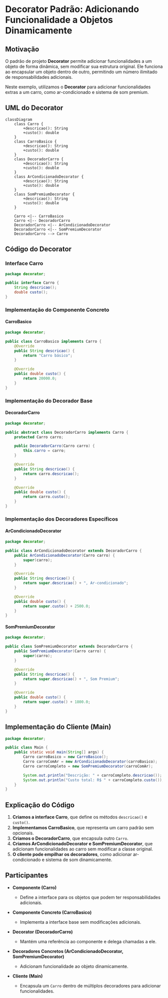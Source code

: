 # Decorator Padrão: Adicionando Funcionalidade a Objetos Dinamicamente

## Motivação
O padrão de projeto **Decorator** permite adicionar funcionalidades a um objeto de forma dinâmica, sem modificar sua estrutura original. Ele funciona ao encapsular um objeto dentro de outro, permitindo um número ilimitado de responsabilidades adicionais.

Neste exemplo, utilizamos o **Decorator** para adicionar funcionalidades extras a um carro, como ar-condicionado e sistema de som premium.


## UML do Decorator 

```mermaid
classDiagram
    class Carro {
        +descricao(): String
        +custo(): double
    }
    class CarroBasico {
        +descricao(): String
        +custo(): double
    }
    class DecoradorCarro {
        +descricao(): String
        +custo(): double
    }
    class ArCondicionadoDecorator {
        +descricao(): String
        +custo(): double
    }
    class SomPremiumDecorator {
        +descricao(): String
        +custo(): double
    }
    
    Carro <|-- CarroBasico
    Carro <|-- DecoradorCarro
    DecoradorCarro <|-- ArCondicionadoDecorator
    DecoradorCarro <|-- SomPremiumDecorator
    DecoradorCarro --> Carro
```


## Código do Decorator

### Interface Carro
```java
package decorator;

public interface Carro {
    String descricao();
    double custo();
}
```

### Implementação do Componente Concreto

#### CarroBasico
```java
package decorator;

public class CarroBasico implements Carro {
    @Override
    public String descricao() {
        return "Carro básico";
    }

    @Override
    public double custo() {
        return 20000.0;
    }
}
```

### Implementação do Decorador Base

#### DecoradorCarro
```java
package decorator;

public abstract class DecoradorCarro implements Carro {
    protected Carro carro;

    public DecoradorCarro(Carro carro) {
        this.carro = carro;
    }

    @Override
    public String descricao() {
        return carro.descricao();
    }

    @Override
    public double custo() {
        return carro.custo();
    }
}
```

### Implementação dos Decoradores Específicos

#### ArCondicionadoDecorator
```java
package decorator;

public class ArCondicionadoDecorator extends DecoradorCarro {
    public ArCondicionadoDecorator(Carro carro) {
        super(carro);
    }

    @Override
    public String descricao() {
        return super.descricao() + ", Ar-condicionado";
    }

    @Override
    public double custo() {
        return super.custo() + 2500.0;
    }
}
```

#### SomPremiumDecorator
```java
package decorator;

public class SomPremiumDecorator extends DecoradorCarro {
    public SomPremiumDecorator(Carro carro) {
        super(carro);
    }

    @Override
    public String descricao() {
        return super.descricao() + ", Som Premium";
    }

    @Override
    public double custo() {
        return super.custo() + 1800.0;
    }
}
```


## Implementação do Cliente (Main)
```java
package decorator;

public class Main {
    public static void main(String[] args) {
        Carro carroBasico = new CarroBasico();
        Carro carroComAr = new ArCondicionadoDecorator(carroBasico);
        Carro carroCompleto = new SomPremiumDecorator(carroComAr);

        System.out.println("Descrição: " + carroCompleto.descricao());
        System.out.println("Custo total: R$ " + carroCompleto.custo());
    }
}
```


## Explicação do Código
1. **Criamos a interface Carro**, que define os métodos `descricao()` e `custo()`.
2. **Implementamos CarroBasico**, que representa um carro padrão sem opcionais.
3. **Criamos o DecoradorCarro**, que encapsula outro `Carro`.
4. **Criamos ArCondicionadoDecorator e SomPremiumDecorator**, que adicionam funcionalidades ao carro sem modificar a classe original.
5. **O cliente pode empilhar os decoradores**, como adicionar ar-condicionado e sistema de som dinamicamente.


## Participantes

- **Componente (Carro)**
  - Define a interface para os objetos que podem ter responsabilidades adicionais.

- **Componente Concreto (CarroBasico)**
  - Implementa a interface base sem modificações adicionais.

- **Decorator (DecoradorCarro)**
  - Mantém uma referência ao componente e delega chamadas a ele.

- **Decoradores Concretos (ArCondicionadoDecorator, SomPremiumDecorator)**
  - Adicionam funcionalidade ao objeto dinamicamente.

- **Cliente (Main)**
  - Encapsula um `Carro` dentro de múltiplos decoradores para adicionar funcionalidades.
